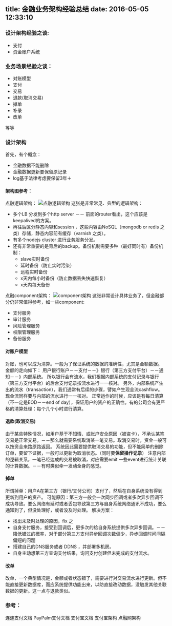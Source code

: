 title: 金融业务架构经验总结
date: 2016-05-05 12:33:10
---

### 设计架构经验之谈:

 - 支付 
 - 资金账户系统

### 业务场景经验之谈：

 - 对账模型 
 - 支付
 - 交易 
 - 退款(取消交易) 
 - 掉单 
 - 补录
 - 改单

等等

### 设计架构
  首先，有个概念：
 - 金融数据不能删除   
 - 金融数据更新要保留原记录   
 - log基于法律考虑要保留3年＋

#### 架构图参考：
  点融逻辑架构：
 ![点融逻辑架构][1]
 这张是非常常见、典型的逻辑架构：
 

 - 多个LB 分发到多个http server －－ 前面的router看出，这个应该是keepalived的方案。
 - 再往后区分静态内容和session ，这些内容由NoSQL（mongodb or redis 之类）存储，静态内容前有缓存（varnish 之类）。
 - 有多个nodejs cluster 进行业务服务分发。
 - 还有非常重要的是背后的backup。备份机制需要多种（最好同时有）备份机制：
     - slave实时备份
     - 延时备份（防止实时污染）
     - 远程实时备份
     - x天内每小时备份（防止数据丢失快速恢复）
     - x天内每天备份
 
 
 点融component架构：
![component架构][2] 
  这张非常设计具体业务了，但金融部分仍非常值得参考，如一些component:
 - 支付服务
 - 审计服务
 - 风险管理服务
 - 权限管理服务
 - 备份服务
 
 
#### 对账户模型
  对账，也可以成为清算。一般为了保证系统的数据的准确性，尤其是金额数据。
  金额的走向如下：
    用户银行账户－－支付－－》银行（第三方支付平台）－－通知－－》内部系统。
  所以银行会有流水，我们根据内部系统的支付记录与银行（第三方支付平台）的后台支付记录按流水进行一一核对。
  另外，内部系统产生出的流水（transaction），我们通常有后续的步骤，譬如产生现金流cashflow。现金流同样要与内部的流水进行一一核对。
  正常运作的时候，应该是有每日清算（不一定是EOD－－end of day），保证用户的资产的正确性。有的公司会有更严格的清算处理：每个几个小时进行清算。
  
#### 退款(取消交易) 
  由于某些特殊情况，如用户基于不知情、或账户安全原因（被盗卡），不承认某笔交易是正常交易。－－那么就需要系统取消某一笔交易。取消交易时，资金一般可以按资金来路原路返回。
  系统因此需要提供取消交易的功能，但不能简单的删除订单，要留下证据，一般可以更新为取消状态。（同时要**保留操作记录**）
  注意内部的逻辑关系，一笔已经达成的交易被取消，对应需要emit 一些event进行统计关联的计算数据。－－有时类似牵一发动全身的感觉。
   
#### 掉单 
 所谓掉单：用户A在第三方（银行/支付公司）支付了，然后在自身系统没有得到更新到用户的资产。
 可能原因：第三方一般会一次同步回调或者多次异步回调不成功导致。要么网络有延时或者丢包导致第三方与自身系统网络通讯不成功，要么通知到了，但没处理好，或者没及时处理。
 解决方案：
 - 找出未及时处理的原因，fix 之
 - 自身支付服务，接受到回调后，更多次的给自身系统提供多次异步回调。－－降低错过的概率，对于部分第三方支付异步回调次数偏少，异步回调时间间隔偏短的问题
 - 搭建自己的DNS服务或者 DDNS ，并部署多机房。
 - 自身主动想第三方查询支付结果，询问支付创建但未完成的支付流水。

#### 改单 
  改单，一个典型情况是，金额或者状态错了，需要进行对交易流水进行更新。但不能直接更新数据库，而应系统提供功能出来，以防直接改动数据，没触发其他关联数据的更新。这一点与退款类似。
  
  


### 参考：
连连支付文档
PayPalm支付文档
支付宝文档
支付宝架构
点融网架构


  [1]: http://7xk67t.com1.z0.glb.clouddn.com/app_view.png
  [2]: http://7xk67t.com1.z0.glb.clouddn.com/component_view.png
